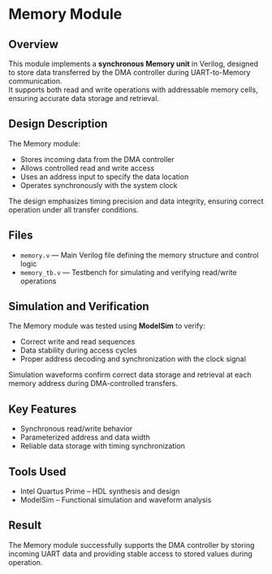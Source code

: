 # Memory Module

## Overview
This module implements a **synchronous Memory unit** in Verilog, designed to store data transferred by the DMA controller during UART-to-Memory communication.  
It supports both read and write operations with addressable memory cells, ensuring accurate data storage and retrieval.

## Design Description
The Memory module:
- Stores incoming data from the DMA controller  
- Allows controlled read and write access  
- Uses an address input to specify the data location  
- Operates synchronously with the system clock  

The design emphasizes timing precision and data integrity, ensuring correct operation under all transfer conditions.

## Files
- `memory.v` — Main Verilog file defining the memory structure and control logic  
- `memory_tb.v` — Testbench for simulating and verifying read/write operations  

## Simulation and Verification
The Memory module was tested using **ModelSim** to verify:
- Correct write and read sequences  
- Data stability during access cycles  
- Proper address decoding and synchronization with the clock signal  

Simulation waveforms confirm correct data storage and retrieval at each memory address during DMA-controlled transfers.

## Key Features
- Synchronous read/write behavior  
- Parameterized address and data width  
- Reliable data storage with timing synchronization  

## Tools Used
- Intel Quartus Prime – HDL synthesis and design  
- ModelSim – Functional simulation and waveform analysis  

## Result
The Memory module successfully supports the DMA controller by storing incoming UART data and providing stable access to stored values during operation.
